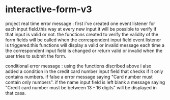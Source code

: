 # interactive-form-v3
 project
real time error message :
first i've created one event listener for each input field.this way at every new input it will be possible to verify if that input is valid or not.
the functions created to verify the validity of the form fields will be called when the correspondent input field event listener is triggered.this functions will display a valid or invalid message each time a the correspondent input field is changed or return valid or invalid when the user tries to submit the form.

conditional error message :
using the functions discribed above i also added a condition in the credit card number input field that checks if it only contains numbers. 
if false a error message saying "Card number must contain only numbers". if the name input field is left blank a message saying "Credit card number must be between 13 - 16 digits" will be displayed in that casa.